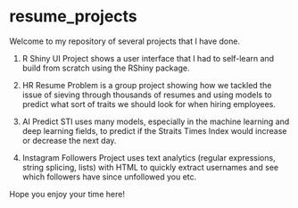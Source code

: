 # resume_projects
Welcome to my repository of several projects that I have done.

1) R Shiny UI Project shows a user interface that I had to self-learn and build from scratch using the RShiny package.

2) HR Resume Problem is a group project showing how we tackled the issue of sieving through thousands of resumes and using models to predict what sort of traits we should look for when hiring employees.

3) AI Predict STI uses many models, especially in the machine learning and deep learning fields, to predict if the Straits Times Index would increase or decrease the next day.

4) Instagram Followers Project uses text analytics (regular expressions, string splicing, lists) with HTML to quickly extract usernames and see which followers have since unfollowed you etc.

Hope you enjoy your time here!
